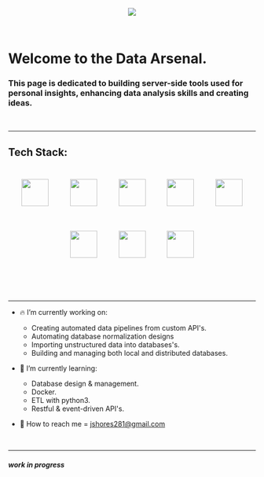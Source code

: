 
<p align="center"> 
  <img src="https://user-images.githubusercontent.com/52839097/196304471-f4a4a711-0727-4cab-a4ab-0c465ac4b37b.png"/>
  </p>


<br>

# Welcome to the Data Arsenal. 

### This page is dedicated to building server-side tools used for personal insights, enhancing data analysis skills and creating ideas. 


<br>

-----

## Tech Stack:
<p align="center"> 
  <img img width="55" hspace="20" vspace="25" src="https://user-images.githubusercontent.com/52839097/196538073-a7d41d8b-082e-47c0-a786-4dcb4e9f94cd.svg"/>
  <img img width="55" hspace="20" vspace="25" src="https://user-images.githubusercontent.com/52839097/196539712-2496cfb9-5284-4414-88b8-95bda1cc28cc.svg"/>
  <img img width="55" hspace="20" vspace="25" src="https://user-images.githubusercontent.com/52839097/196541420-92e159d1-ee1a-421f-a274-06a304fb1687.svg"/>
  <img img width="55" hspace="20" vspace="25" src="https://user-images.githubusercontent.com/52839097/196538956-97c8ce36-abad-4f3b-a133-5552e8b630fe.svg"/>
  <img img width="55" hspace="20" vspace="25" src="https://user-images.githubusercontent.com/52839097/196539697-01091085-a89f-457e-af03-4c94692c5e42.svg"/>  
  <img img width="55" hspace="20" vspace="25" src="https://user-images.githubusercontent.com/52839097/196541997-9f3ab090-f5ac-45ca-a15f-b2a6aee380f7.svg"/>
  <img img width="55" hspace="20" vspace="25" src="https://user-images.githubusercontent.com/52839097/196542082-d01e7638-e769-4a03-b916-0d8711ee6318.svg"/>
  <img img width="55" hspace="20" vspace="25" src="https://user-images.githubusercontent.com/52839097/196539726-dd6eb048-d2dc-46db-9d84-5104bedd6159.svg"/>
</p>
 
<br>


<!--[![Top Langs](https://github-readme-stats.vercel.app/api/top-langs/?username=jshores281&langs_count=8&theme=dark)](https://github.com/anuraghazra/github-readme-stats) -->


<br>

-----


- :fire: I’m currently working on: 
  - Creating automated data pipelines from custom API's.
  - Automating database normalization designs
  - Importing unstructured data into databases's.
  - Building and managing both local and distributed databases.

- 🌱 I’m currently learning: 
  - Database design & management.
  - Docker. 
  - ETL with python3.
  - Restful & event-driven API's.


- :key: How to reach me = jshores281@gmail.com

<br>

--------

##### work in progress

<!--
![Jshores281's GitHub stats](https://github-readme-stats.vercel.app/api?username=jshores281&show_icons=true&theme=dark)
-->








